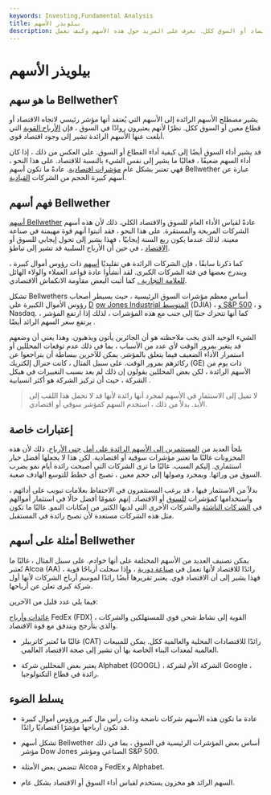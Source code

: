 ```yaml
---
keywords: Investing,Fundamental Analysis
title: بيلويذر الأسهم
description: يُعتقد أن السهم الرائد هو مؤشر رئيسي لاتجاه الاقتصاد أو السوق ككل. تعرف على المزيد حول هذه الأسهم وكيف تعمل.
---
```


# بيلويذر الأسهم
## ما هو سهم Bellwether؟

يشير مصطلح الأسهم الرائدة إلى الأسهم التي يُعتقد أنها مؤشر رئيسي لاتجاه الاقتصاد أو قطاع معين أو السوق ككل. نظرًا لأنهم يعتبرون روادًا في السوق ، فإن [الأرباح القوية](/earnings) التي أبلغت عنها الأسهم الرائدة تشير إلى وجود اقتصاد قوي.

قد يشير أداء السوق أيضًا إلى كيفية أداء القطاع أو السوق. على العكس من ذلك ، إذا كان أداء السهم ضعيفًا ، فغالبًا ما يشير إلى نفس الشيء بالنسبة للاقتصاد. على هذا النحو ، فهي تعتبر بشكل عام [مؤشرات اقتصادية](/economic_indicator). عادةً ما تكون أسهم Bellwether عبارة عن أسهم كبيرة الحجم من الشركات [القيادية](/bluechip).

## فهم أسهم Bellwether

[أسهم Bellwether](/bellwether) عادةً لقياس الأداء العام للسوق والاقتصاد الكلي. ذلك لأن هذه أسهم الشركات المربحة والمستقرة. على هذا النحو ، فقد أثبتوا أنهم قوة مهيمنة في صناعة معينة. لذلك عندما يكون ربع السنة إيجابيًا ، فهذا يشير إلى تحول إيجابي للسوق أو [الاقتصاد](/economy) ، في حين أن الأرباح السلبية قد تشير إلى تباطؤ.

كما ذكرنا سابقًا ، فإن الشركات الرائدة هي تقليديًا [أسهم](/large-cap) ذات رؤوس أموال كبيرة ، ويندرج بعضها في فئة الشركات الكبرى. لقد أنشأوا عادة قواعد العملاء والولاء الهائل [للعلامة التجارية .](/brand) كما أثبت البعض مقاومة الانكماش الاقتصادي.

تشكل Bellwethers أساس معظم مؤشرات السوق الرئيسية ، حيث يسيطر أصحاب رؤوس الأموال الكبيرة على [D](/djia) [ow Jones Industrial المتوسط](/djia) (DJIA) ، [و S&P 500](/sp500) ، و Nasdaq. كما أنها تتحرك جنبًا إلى جنب مع هذه المؤشرات ، لذلك إذا ارتفع المؤشر ، يرتفع سعر السهم الرائد أيضًا .

الشيء الوحيد الذي يجب ملاحظته هو أن الجائرين يأتون ويذهبون. وهذا يعني أن وضعهم قد يتغير بمرور الوقت لأي عدد من الأسباب ، بما في ذلك عدم توقعات المحللين أو استمرار الأداء الضعيف فيما يتعلق بالمؤشر. يمكن للآخرين ببساطة أن يتراجعوا عن ركائزهم بمرور الوقت. على سبيل المثال ، كانت جنرال إلكتريك (GE) ذات يوم من الأسهم الرائدة ، لكن بعض المحللين يقولون إن ذلك لم يعد بسبب التغييرات في هيكل الشركة ، حيث أن تركيز الشركة هو أكثر انسيابية .

> لا تميل إلى الاستثمار في الأسهم لمجرد أنها رائدة لأنها قد لا تحمل هذا اللقب إلى الأبد. بدلاً من ذلك ، استخدم السهم كمؤشر سوقي أو اقتصادي.

>

## إعتبارات خاصة

يلجأ العديد من [المستثمرين إلى الأسهم الرائدة على أمل](/investor) [جني الأرباح](/profit). ذلك لأن هذه المخزونات غالبًا ما تعتبر مؤشرات سوقية أو اقتصادية. لكن هذا لا يجعلها أفضل خيار استثماري. إليكم السبب. غالبًا ما ترى الشركات التي أصبحت رائدة أيام نمو يضرب السوق من ورائها. وبمجرد وصولها إلى حجم معين ، تصبح أي خطط للتوسع الهادف صعبة.

بدلاً من الاستثمار فيها ، قد يرغب المستثمرون في الاحتفاظ بعلامات تبويب على أدائهم ، واستخدامها كمؤشرات [للسوق](/market) أو الاقتصاد. إنهم عمومًا أفضل حالًا في استثمار أموالهم في [الشركات الناشئة](/startup) والشركات الأخرى التي لديها الكثير من إمكانات النمو. غالبًا ما تكون مثل هذه الشركات مستعدة لأن تصبح رائدة في المستقبل.

## أمثلة على أسهم Bellwether

يمكن تصنيف العديد من الأسهم المختلفة على أنها خوادم. على سبيل المثال ، غالبًا ما تُعتبر Alcoa (AA) رائدًا للاقتصاد لأنها تعمل في [صناعة دورية](/cyclical_industry) ، وإذا سجلت أرباحًا قوية ، فهذا يشير إلى أن الاقتصاد قوي. يعتبر تقريرها أيضًا رائدًا لموسم أرباح الشركات لأنها أول شركة كبرى تعلن عن أرباحها.

فيما يلي عدد قليل من الآخرين:

[عائدات وأرباح](/revenue) FedEx (FDX) القوية إلى نشاط شحن قوي للمستهلكين والشركات ، والذي يتأرجح ويتدفق مع قوة الاقتصاد.

- غالبًا ما تُعتبر كاتربيلر (CAT) رائدًا للاقتصادات المحلية والعالمية ككل. يمكن للمبيعات العالمية لمعدات البناء الخاصة بها أن تشير إلى صحة الاقتصاد العالمي.

- يعتبر بعض المحللين شركة Alphabet (GOOGL) ، الشركة الأم لشركة Google ، رائدة في قطاع التكنولوجيا.

## يسلط الضوء

- عادة ما تكون هذه الأسهم شركات ناضجة وذات رأس مال كبير ورؤوس أموال كبيرة قد تكون أرباحها مؤشرًا اقتصاديًا رائدًا.

- تشكل أسهم Bellwether أساس بعض المؤشرات الرئيسية في السوق ، بما في ذلك مؤشر Dow Jones الصناعي ومؤشر S&P 500.

- تتضمن بعض الأمثلة Alcoa و FedEx و Alphabet.

- السهم الرائد هو مخزون يستخدم لقياس أداء السوق أو الاقتصاد بشكل عام.

